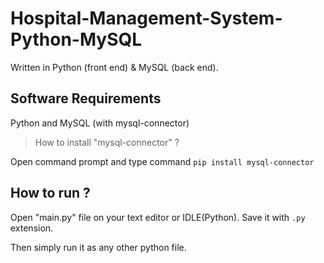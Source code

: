 # Hospital-Management-System-Python-MySQL
Written in Python (front end) &amp; MySQL (back end).

## Software Requirements
Python and MySQL (with mysql-connector)

> How to install "mysql-connector" ? 

Open command prompt and type command `pip install mysql-connector`

## How to run ?
Open "main.py" file on your text editor or IDLE(Python).
Save it with `.py` extension.

Then simply run it as any other python file.
